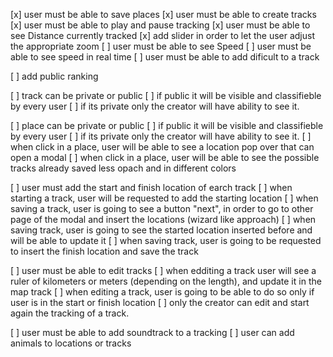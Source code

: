 [x] user must be able to save places
[x] user must be able to create tracks
[x] user must be able to play and pause tracking
[x] user must be able to see Distance currently tracked
[x] add  slider in order to let the user adjust the appropriate zoom
[ ] user must be able to see Speed
[ ] user must be able to see speed in real time
[ ] user must be able to add dificult to a track

[ ] add public ranking

[ ] track can be private or public
  [ ] if public it will be visible and classifieble by every user
  [ ] if its private only the creator will have ability to see it.
  
[ ] place can be private or public
  [ ] if public it will be visible and classifieble by every user
  [ ] if its private only the creator will have ability to see it.
  [ ] when click in a place, user will be able to see a location pop over that can open a modal
  [ ] when click in a place, user will be able to see the possible tracks already saved less opach and in different colors
  
[ ] user must add the start and finish location of earch track
  [ ] when starting a track, user will be requested to add the starting location
  [ ] when saving a track, user is going to see a button "next", in order to go to other page of the modal and insert the locations (wizard like approach)
  [ ] when saving track, user is going to see the started location inserted before and will be able to update it 
  [ ] when saving track, user is going to be requested to insert the finish location and  save the track
  
[ ] user must be able to edit tracks
 [ ] when edditing a track user will see a ruler of kilometers or meters (depending on the length), and update it in the map track
 [ ] when editing a track, user is going to be able to do so only if user is in the start or finish location
 [ ] only the creator can edit and start again the tracking of a track.
 

[ ] user must be able to add soundtrack to a tracking
[ ] user can add animals to locations or tracks


